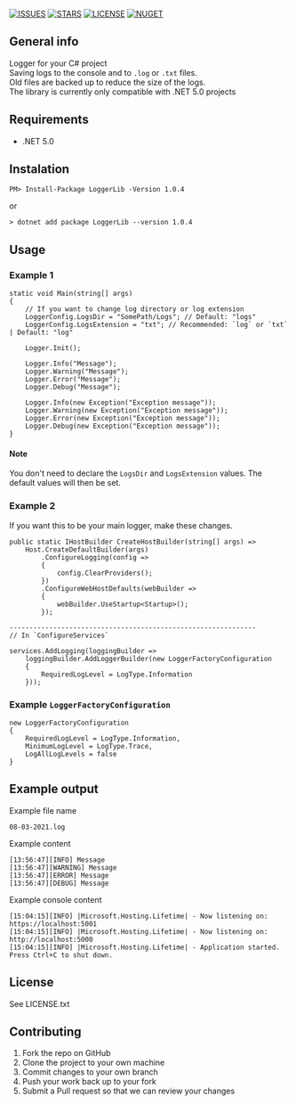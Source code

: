 [![ISSUES](https://img.shields.io/github/issues/K1mP1x/LoggerLib)](https://github.com/K1mP1x/LoggerLib/issues)
[![STARS](https://img.shields.io/github/stars/K1mP1x/LoggerLib)](https://github.com/K1mP1x/LoggerLib)
[![LICENSE](https://img.shields.io/github/license/K1mP1x/LoggerLib)](https://github.com/K1mP1x/LoggerLib/blob/main/LICENSE.txt)
[![NUGET](https://shields.io/nuget/v/loggerlib.svg)](https://www.nuget.org/packages/LoggerLib)

## General info 
Logger for your C# project<br>
Saving logs to the console and to `.log` or `.txt` files.<br>
Old files are backed up to reduce the size of the logs.<br>
The library is currently only compatible with .NET 5.0 projects

## Requirements
* .NET 5.0

## Instalation
```
PM> Install-Package LoggerLib -Version 1.0.4
```
or
```
> dotnet add package LoggerLib --version 1.0.4
```

## Usage

### Example 1
```
static void Main(string[] args)
{
    // If you want to change log directory or log extension
    LoggerConfig.LogsDir = "SomePath/Logs"; // Default: "logs"
    LoggerConfig.LogsExtension = "txt"; // Recommended: `log` or `txt` | Default: "log"
    
    Logger.Init();

    Logger.Info("Message");
    Logger.Warning("Message");
    Logger.Error("Message");
    Logger.Debug("Message");

    Logger.Info(new Exception("Exception message"));
    Logger.Warning(new Exception("Exception message"));
    Logger.Error(new Exception("Exception message"));
    Logger.Debug(new Exception("Exception message"));
}
```
#### Note
You don't need to declare the `LogsDir` and `LogsExtension` values. The default values will then be set.

### Example 2
If you want this to be your main logger, make these changes.
```
public static IHostBuilder CreateHostBuilder(string[] args) =>
    Host.CreateDefaultBuilder(args)
        .ConfigureLogging(config =>
        {
            config.ClearProviders();
        })
        .ConfigureWebHostDefaults(webBuilder =>
        {
            webBuilder.UseStartup<Startup>();
        });
        
--------------------------------------------------------------
// In `ConfigureServices`

services.AddLogging(loggingBuilder =>
    loggingBuilder.AddLoggerBuilder(new LoggerFactoryConfiguration
    {
        RequiredLogLevel = LogType.Information
    }));
```

### Example `LoggerFactoryConfiguration`
```
new LoggerFactoryConfiguration
{
    RequiredLogLevel = LogType.Information,
    MinimumLogLevel = LogType.Trace,
    LogAllLogLevels = false
}
```

## Example output
Example file name

```
08-03-2021.log
```
Example content

```
[13:56:47][INFO] Message
[13:56:47][WARNING] Message
[13:56:47][ERROR] Message
[13:56:47][DEBUG] Message
```

Example console content
```
[15:04:15][INFO] |Microsoft.Hosting.Lifetime| - Now listening on: https://localhost:5001
[15:04:15][INFO] |Microsoft.Hosting.Lifetime| - Now listening on: http://localhost:5000
[15:04:15][INFO] |Microsoft.Hosting.Lifetime| - Application started. Press Ctrl+C to shut down.
```

## License
See LICENSE.txt

## Contributing
1. Fork the repo on GitHub
2. Clone the project to your own machine
3. Commit changes to your own branch
4. Push your work back up to your fork
5. Submit a Pull request so that we can review your changes

